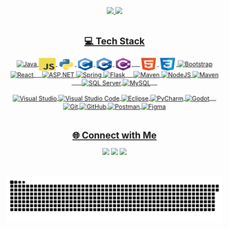 <div align="center">
  <a href="https://github.com/alissonlamarque">
  <img height="160em" src="https://github-readme-stats.vercel.app/api?username=alissonlamarque&show_icons=true&theme=rose_pine&include_all_commits=true&count_private=true"/>
  <img height="160em" src="https://github-readme-stats.vercel.app/api/top-langs/?username=alissonlamarque&layout=compact&langs_count=7&theme=rose_pine&hide_progress=true&hide=CSS,HTML,SCSS"/>
</div>

<div align="center"><br/>
  <h2>💻 Tech Stack</h2>
  <img align="center" alt="Java" height="30" width="40" src="https://cdn.jsdelivr.net/gh/devicons/devicon/icons/java/java-original.svg">
  <img align="center" alt="JavaScript" height="30" width="40" src="https://raw.githubusercontent.com/devicons/devicon/master/icons/javascript/javascript-original.svg">
  <img align="center" alt="Python" height="30" width="40" src="https://raw.githubusercontent.com/devicons/devicon/master/icons/python/python-original.svg">
  <img align="center" alt="C" height="30" width="40" src="https://raw.githubusercontent.com/devicons/devicon/master/icons/c/c-original.svg">
  <img align="center" alt="Cplusplus" height="30" width="40" src="https://raw.githubusercontent.com/devicons/devicon/master/icons/cplusplus/cplusplus-original.svg">
  <img align="center" alt="CSharp" height="30" width="40" src="https://raw.githubusercontent.com/devicons/devicon/master/icons/csharp/csharp-original.svg">
  &nbsp;&nbsp;&nbsp;
  <img align="center" alt="HTML5" height="30" width="40" src="https://raw.githubusercontent.com/devicons/devicon/master/icons/html5/html5-original.svg">
  <img align="center" alt="CSS3" height="30" width="40" src="https://raw.githubusercontent.com/devicons/devicon/master/icons/css3/css3-original.svg">
  <img align="center" alt="Bootstrap" height="30" width="40" src="https://cdn.jsdelivr.net/gh/devicons/devicon/icons/bootstrap/bootstrap-original.svg">
  <img align="center" alt="React" height="30" width="40" src="https://cdn.jsdelivr.net/gh/devicons/devicon/icons/react/react-original.svg">
  &nbsp;&nbsp;&nbsp;
  <img align="center" alt="ASP.NET" height="30" width="40" src="https://cdn.jsdelivr.net/gh/devicons/devicon/icons/dotnetcore/dotnetcore-original.svg">
  <img align="center" alt="Spring" height="30" width="40" src="https://cdn.jsdelivr.net/gh/devicons/devicon/icons/spring/spring-original.svg">
  <img align="center" alt="Flask" height="30" width="40" src="https://cdn.jsdelivr.net/gh/devicons/devicon/icons/flask/flask-original.svg">
  &nbsp;&nbsp;&nbsp;
  <img align="center" alt="Maven" height="30" width="40" src="https://cdn.jsdelivr.net/gh/devicons/devicon/icons/maven/maven-original.svg">
  <img align="center" alt="NodeJS" height="30" width="40" src="https://cdn.jsdelivr.net/gh/devicons/devicon/icons/nodejs/nodejs-original.svg">
  <img align="center" alt="Maven" height="30" width="40" src="https://cdn.jsdelivr.net/gh/devicons/devicon/icons/anaconda/anaconda-original.svg">
  &nbsp;&nbsp;&nbsp;&nbsp;&nbsp;
  <img align="center" alt="SQL Server" height="30" width="40" src="https://cdn.jsdelivr.net/gh/devicons/devicon/icons/microsoftsqlserver/microsoftsqlserver-original.svg">
  <img align="center" alt="MySQL" height="30" width="40" src="https://cdn.jsdelivr.net/gh/devicons/devicon/icons/mysql/mysql-original.svg">
  &nbsp;&nbsp;&nbsp; <br/><br/>
  <img align="center" alt="Visual Studio" height="30" width="40" src="https://cdn.jsdelivr.net/gh/devicons/devicon/icons/visualstudio/visualstudio-original.svg">
  <img align="center" alt="Visual Studio Code" height="30" width="40" src="https://cdn.jsdelivr.net/gh/devicons/devicon/icons/vscode/vscode-original.svg">
  <img align="center" alt="Eclipse" height="30" width="40" src="https://cdn.jsdelivr.net/gh/devicons/devicon/icons/eclipse/eclipse-original.svg">
  <img align="center" alt="PyCharm" height="30" width="40" src="https://cdn.jsdelivr.net/gh/devicons/devicon/icons/pycharm/pycharm-original.svg">
  <img align="center" alt="Godot" height="30" width="40" src="https://cdn.jsdelivr.net/gh/devicons/devicon/icons/godot/godot-original.svg">
  &nbsp;&nbsp;&nbsp;
  <img align="center" alt="Git" height="30" width="40" src="https://cdn.jsdelivr.net/gh/devicons/devicon/icons/git/git-original.svg">
  <img align="center" alt="GitHub" height="30" width="40" src="https://cdn.jsdelivr.net/gh/devicons/devicon/icons/github/github-original.svg"> 
  <img align="center" alt="Postman" height="30" width="40" src="https://cdn.jsdelivr.net/gh/devicons/devicon/icons/postman/postman-original.svg">
  <img align="center" alt="Figma" height="30" width="40" src="https://cdn.jsdelivr.net/gh/devicons/devicon/icons/figma/figma-original.svg">
</div><br/>

<div align="center">
  <h2>🌐 Connect with Me</h2>
  <a href = "mailto:alissonlamarque.si@gmail.com"><img src="https://img.shields.io/badge/-Gmail-%23333?style=for-the-badge&logo=gmail&logoColor=white" target="_blank"></a>
  <a href="https://www.linkedin.com/in/alisson-de-almeida-lamarque-ba1803210/" target="_blank"><img src="https://img.shields.io/badge/-LinkedIn-%230077B5?style=for-the-badge&logo=linkedin&logoColor=white" target="_blank"></a> 
  <a href="https://instagram.com/alisson_lamarque" target="_blank"><img src="https://img.shields.io/badge/-Instagram-%23E4405F?style=for-the-badge&logo=instagram&logoColor=white" target="_blank"></a>
</div><br/>

##

<div align="center">
  
  ![snake gif](https://github.com/alissonlamarque/alissonlamarque/blob/output/github-snake-dark.svg)
</div>
